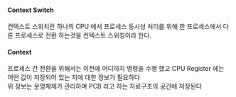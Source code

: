 #### Context Switch
컨텍스트 스위치란 하나의 CPU 에서 프로세스 동시성 처리를 위해 한 프로세스에서 다른 프로세스로 전환 하는것을
컨텍스트 스위칭이라 한다.

#### Context
프로세스 간 전환을 위해서는 이전에 어디까지 명령을 수행 했고 CPU Register 에는 어떤 값이 저장되어 있는
지에 대한 정보가 필요하다 <br>
위 정보는 운영체제가 관리하며 PCB 라고 하는 자료구조의 공간에 저장된다
